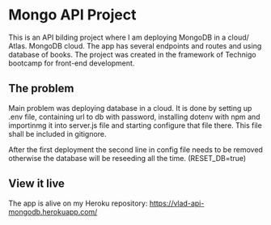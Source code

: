 # Mongo API Project

This is an API bilding project where I am deploying MongoDB in a cloud/ Atlas. MongoDB cloud. 
The app has several endpoints and routes and using database of books. The project was created in the framework of Technigo bootcamp for front-end development.  



## The problem

Main problem was deploying database in a cloud. It is done by setting up .env file, containing url to db with password, installing dotenv with npm and importinmg it into server.js file and starting configure that file there.
This file shall be included in gitignore.

After the first deployment the second line in config file needs to be removed otherwise the database will be reseeding all the time. (RESET_DB=true)

## View it live

The app is alive on my Heroku repository:
https://vlad-api-mongodb.herokuapp.com/

